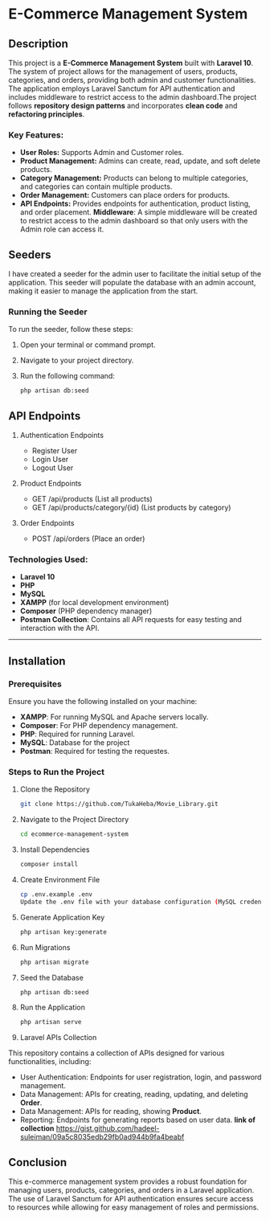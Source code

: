 # E-Commerce Management System


## Description
This project is a **E-Commerce Management System** built with **Laravel 10**. The system of project allows for the management of users, products, categories, and orders, providing both admin and customer functionalities. The application employs Laravel Sanctum for API authentication and includes middleware to restrict access to the admin dashboard.The project follows **repository design patterns** and incorporates **clean code** and **refactoring principles**.

### Key Features:
- **User Roles:** Supports Admin and Customer roles.
- **Product Management:** Admins can create, read, update, and soft delete products.
- **Category Management:** Products can belong to multiple categories, and categories can contain multiple products.
- **Order Management:** Customers can place orders for products.
- **API Endpoints:** Provides endpoints for authentication, product listing, and order placement.
**Middleware**: 
A simple middleware will be created to restrict access to the admin dashboard so that only users with the Admin role can access it.

## Seeders

I have created a seeder for the admin user to facilitate the initial setup of the application. This seeder will populate the database with an admin account, making it easier to manage the application from the start.

### Running the Seeder

To run the seeder, follow these steps:

1. Open your terminal or command prompt.
2. Navigate to your project directory.
3. Run the following command:

   ```bash
   php artisan db:seed

## API Endpoints

1. Authentication Endpoints
   - Register User
   - Login User
   - Logout User

2. Product Endpoints
   - GET /api/products (List all products)
   - GET /api/products/category/{id} (List products by category)

3. Order Endpoints
   - POST /api/orders (Place an order)




### Technologies Used:
- **Laravel 10**
- **PHP**
- **MySQL**
- **XAMPP** (for local development environment)
- **Composer** (PHP dependency manager)
- **Postman Collection**: Contains all API requests for easy testing and interaction with the API.

---

## Installation

### Prerequisites

Ensure you have the following installed on your machine:
- **XAMPP**: For running MySQL and Apache servers locally.
- **Composer**: For PHP dependency management.
- **PHP**: Required for running Laravel.
- **MySQL**: Database for the project
- **Postman**: Required for testing the requestes.



### Steps to Run the Project

1. Clone the Repository  
   ```bash
   git clone https://github.com/TukaHeba/Movie_Library.git
2. Navigate to the Project Directory
   ```bash
   cd ecommerce-management-system
3. Install Dependencies
   ```bash
   composer install
4. Create Environment File
   ```bash
   cp .env.example .env
   Update the .env file with your database configuration (MySQL credentials, database name, etc.).
5. Generate Application Key
    ```bash
    php artisan key:generate
6. Run Migrations
    ```bash
    php artisan migrate
7. Seed the Database
    ```bash
    php artisan db:seed
8. Run the Application
    ```bash
    php artisan serve

9. Laravel APIs Collection

This repository contains a collection of APIs designed for various functionalities, including:

- User Authentication: Endpoints for user registration, login, and password management.
- Data Management: APIs for creating, reading, updating, and deleting **Order**.
- Data Management: APIs for reading, showing  **Product**.
- Reporting: Endpoints for generating reports based on user data.
**link of collection**
https://gist.github.com/hadeel-suleiman/09a5c8035edb29fb0ad944b9fa4beabf


## Conclusion

This e-commerce management system provides a robust foundation for managing users, products, categories, and orders in a Laravel application. The use of Laravel Sanctum for API authentication ensures secure access to resources while allowing for easy management of roles and permissions.
